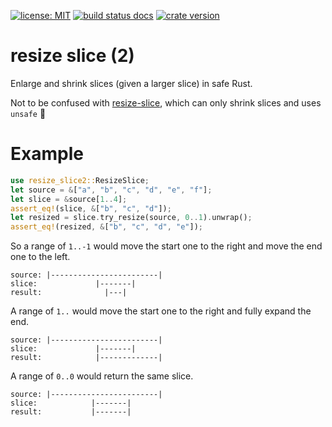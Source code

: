 [![license: MIT](https://img.shields.io/crates/l/resize_slice2)](https://github.com/benthillerkus/resize_slice/blob/main/LICENSE)
[![build status docs](https://img.shields.io/docsrs/resize_slice2)](https://docs.rs/resize_slice2)
[![crate version](https://img.shields.io/crates/v/resize_slice2)](https://crates.io/crates/resize_slice2)

# resize slice (2)

Enlarge and shrink slices (given a larger slice) in safe Rust.

Not to be confused with [resize-slice](https://crates.io/crates/resize_slice), which can only shrink slices and uses `unsafe` 👻

# Example

```rust
use resize_slice2::ResizeSlice;
let source = &["a", "b", "c", "d", "e", "f"];
let slice = &source[1..4];
assert_eq!(slice, &["b", "c", "d"]);
let resized = slice.try_resize(source, 0..1).unwrap();
assert_eq!(resized, &["b", "c", "d", "e"]);
```

So a range of `1..-1` would move the start one to the right and move the end one to the left.
```blank
source: |------------------------|
slice:             |-------|
result:              |---|
```
A range of `1..` would move the start one to the right and fully expand the end.
```blank
source: |------------------------|
slice:             |-------|
result:            |-------------|
```
A range of `0..0` would return the same slice.
```blank
source: |------------------------|
slice:            |-------|
result:           |-------|
```
